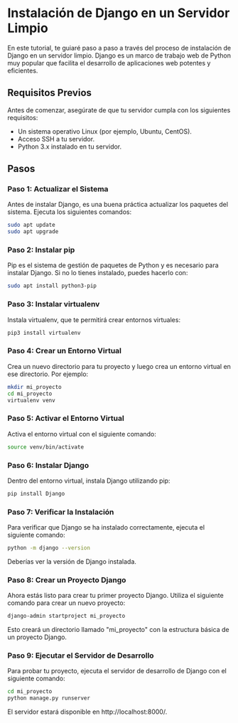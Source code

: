 # Instalación de Django en un Servidor Limpio

En este tutorial, te guiaré paso a paso a través del proceso de instalación de Django en un servidor limpio. Django es un marco de trabajo web de Python muy popular que facilita el desarrollo de aplicaciones web potentes y eficientes.

## Requisitos Previos

Antes de comenzar, asegúrate de que tu servidor cumpla con los siguientes requisitos:

- Un sistema operativo Linux (por ejemplo, Ubuntu, CentOS).
- Acceso SSH a tu servidor.
- Python 3.x instalado en tu servidor.

## Pasos

### Paso 1: Actualizar el Sistema

Antes de instalar Django, es una buena práctica actualizar los paquetes del sistema. Ejecuta los siguientes comandos:

```bash
sudo apt update
sudo apt upgrade
```

### Paso 2: Instalar pip

Pip es el sistema de gestión de paquetes de Python y es necesario para instalar Django. Si no lo tienes instalado, puedes hacerlo con:

```bash
sudo apt install python3-pip
```

### Paso 3: Instalar virtualenv

Instala virtualenv, que te permitirá crear entornos virtuales:

```bash
pip3 install virtualenv
```

### Paso 4: Crear un Entorno Virtual

Crea un nuevo directorio para tu proyecto y luego crea un entorno virtual en ese directorio. Por ejemplo:

```bash
mkdir mi_proyecto
cd mi_proyecto
virtualenv venv
```

### Paso 5: Activar el Entorno Virtual

Activa el entorno virtual con el siguiente comando:

```bash
source venv/bin/activate
```

### Paso 6: Instalar Django

Dentro del entorno virtual, instala Django utilizando pip:

```bash
pip install Django
```

### Paso 7: Verificar la Instalación

Para verificar que Django se ha instalado correctamente, ejecuta el siguiente comando:

```bash
python -m django --version
```

Deberías ver la versión de Django instalada.

### Paso 8: Crear un Proyecto Django
Ahora estás listo para crear tu primer proyecto Django. Utiliza el siguiente comando para crear un nuevo proyecto:

```bash
django-admin startproject mi_proyecto
```

Esto creará un directorio llamado "mi_proyecto" con la estructura básica de un proyecto Django.

### Paso 9: Ejecutar el Servidor de Desarrollo

Para probar tu proyecto, ejecuta el servidor de desarrollo de Django con el siguiente comando:

```bash
cd mi_proyecto
python manage.py runserver
```

El servidor estará disponible en http://localhost:8000/.